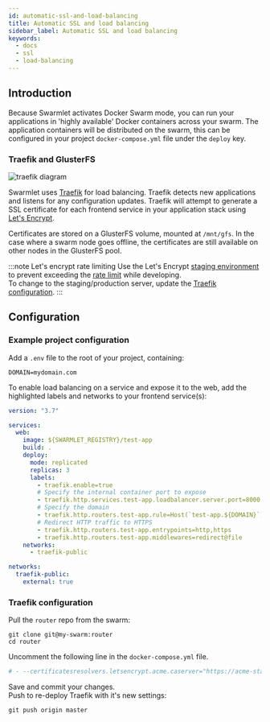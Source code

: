 ```yaml
---
id: automatic-ssl-and-load-balancing
title: Automatic SSL and load balancing
sidebar_label: Automatic SSL and load balancing
keywords:
  - docs
  - ssl
  - load-balancing
---
```


## Introduction

Because Swarmlet activates Docker Swarm mode, you can run your applications in 'highly available' Docker containers across your swarm. The application containers will be distributed on the swarm, this can be configured in your project `docker-compose.yml` file under the `deploy` key.

### Traefik and GlusterFS

![traefik diagram](/img/traefik-diagram.png)

Swarmlet uses [Traefik](https://github.com/containous/traefik) for load balancing. Traefik detects new applications and listens for any configuration updates. Traefik will attempt to generate a SSL certificate for each frontend service in your application stack using [Let's Encrypt](https://letsencrypt.org).

Certificates are stored on a GlusterFS volume, mounted at `/mnt/gfs`. In the case where a swarm node goes offline, the certificates are still available on other nodes in the GlusterFS pool.

:::note Let's encrypt rate limiting
Use the Let's Encrypt [staging environment](https://letsencrypt.org/docs/staging-environment/) to prevent exceeding the [rate limit](https://letsencrypt.org/docs/rate-limits/) while developing.  
To change to the staging/production server, update the [Traefik configuration](#traefik-configuration).
:::

## Configuration

### Example project configuration

Add a `.env` file to the root of your project, containing:

```shell title="./.env"
DOMAIN=mydomain.com
```

To enable load balancing on a service and expose it to the web, add the highlighted labels and networks to your frontend service(s):

```yml {8-25} title="./docker-compose.yml"
version: "3.7"

services:
  web:
    image: ${SWARMLET_REGISTRY}/test-app
    build: .
    deploy:
      mode: replicated
      replicas: 3
      labels:
        - traefik.enable=true
        # Specify the internal container port to expose
        - traefik.http.services.test-app.loadbalancer.server.port=8000
        # Specify the domain
        - traefik.http.routers.test-app.rule=Host(`test-app.${DOMAIN}`)
        # Redirect HTTP traffic to HTTPS
        - traefik.http.routers.test-app.entrypoints=http,https
        - traefik.http.routers.test-app.middlewares=redirect@file
    networks:
      - traefik-public

networks:
  traefik-public:
    external: true
```

### Traefik configuration

Pull the `router` repo from the swarm:

```shell
git clone git@my-swarm:router
cd router
```

Uncomment the following line in the `docker-compose.yml` file.

```yml
# - --certificatesresolvers.letsencrypt.acme.caserver="https://acme-staging-v02.api.letsencrypt.org/directory"
```

Save and commit your changes.  
Push to re-deploy Traefik with it's new settings:

```shell
git push origin master
```
